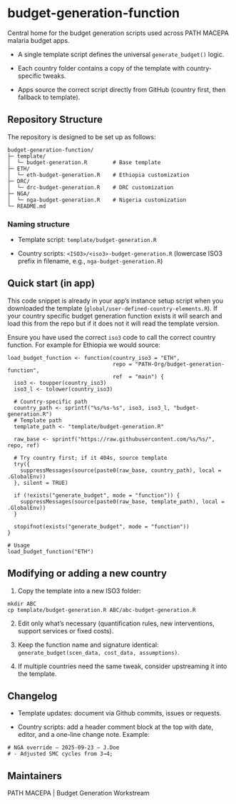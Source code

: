 # budget-generation-function
Central home for the budget generation scripts used across PATH MACEPA malaria budget apps.

- A single template script defines the universal `generate_budget()` logic.

- Each country folder contains a copy of the template with country-specific tweaks.

- Apps source the correct script directly from GitHub (country first, then fallback to template).

## Repository Structure
The repository is designed to be set up as follows:

``` 
budget-generation-function/
├─ template/
│  └─ budget-generation.R        # Base template 
├─ ETH/
│  └─ eth-budget-generation.R    # Ethiopia customization 
├─ DRC/
│  └─ drc-budget-generation.R    # DRC customization 
├─ NGA/
│  └─ nga-budget-generation.R    # Nigeria customization 
└─ README.md
```

### Naming structure

- Template script: `template/budget-generation.R`

- Country scripts: `<ISO3>/<iso3>-budget-generation.R` (lowercase ISO3 prefix in filename, e.g., `nga-budget-generation.R`)

## Quick start (in app)

This code snippet is already in your app’s instance setup script when you downloaded the template (`global/user-defined-country-elements.R`). If your country specific budget generation function exists it will search and load this from the repo but if it does not it will read the template version. 

Ensure you have used the correct `iso3` code to call the correct country function. For example for Ethiopia we would source: 

```
load_budget_function <- function(country_iso3 = "ETH",
                                 repo = "PATH-Org/budget-generation-function",
                                 ref  = "main") {
  iso3 <- toupper(country_iso3)
  iso3_l <- tolower(country_iso3)
  
  # Country-specific path
  country_path <- sprintf("%s/%s-%s", iso3, iso3_l, "budget-generation.R")
  # Template path
  template_path <- "template/budget-generation.R"
  
  raw_base <- sprintf("https://raw.githubusercontent.com/%s/%s/", repo, ref)
  
  # Try country first; if it 404s, source template
  try({
    suppressMessages(source(paste0(raw_base, country_path), local = .GlobalEnv))
  }, silent = TRUE)
  
  if (!exists("generate_budget", mode = "function")) {
    suppressMessages(source(paste0(raw_base, template_path), local = .GlobalEnv))
  }
  
  stopifnot(exists("generate_budget", mode = "function"))
}

# Usage
load_budget_function("ETH") 
``` 

## Modifying or adding a new country

1. Copy the template into a new ISO3 folder:

``` 
mkdir ABC
cp template/budget-generation.R ABC/abc-budget-generation.R
```

2. Edit only what’s necessary (quantification rules, new interventions, support services or fixed costs).

3. Keep the function name and signature identical: `generate_budget(scen_data, cost_data, assumptions)`.

4. If multiple countries need the same tweak, consider upstreaming it into the template.

## Changelog

- Template updates: document via Github commits, issues or requests.

- Country scripts: add a header comment block at the top with date, editor, and a one-line change note. Example:
```
# NGA override — 2025-09-23 — J.Doe
# - Adjusted SMC cycles from 3→4;  
``` 
## Maintainers

PATH MACEPA | Budget Generation Workstream
